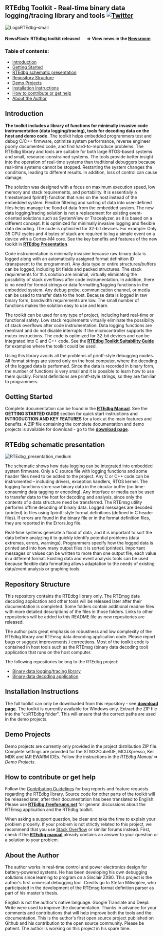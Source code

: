 ## **RTEdbg Toolkit** - Real-time binary data logging/tracing library and tools [![Twitter](https://img.shields.io/twitter/url?style=social&url=https%3A%2F%2Fgithub.com%2FRTEdbg%2FRTEdbg)](https://twitter.com/intent/tweet?text=Wow:&url=https%3A%2F%2Fgithub.com%2FRTEdbg%2FRTEdbg)

![LogoRTEdbg–small](https://github.com/RTEdbg/RTEdbg/assets/144953452/e123f541-1d05-44ca-a85e-34a7abeded22)

#### NewsFlash: RTEdbg toolkit released &nbsp; &nbsp; &nbsp; &Rightarrow; View news in the **[Newsroom](Docs/NEWS.md)**

### Table of contents:
* [Introduction](#Introduction)
* [Getting Started](#Getting-Started)
* [RTEdbg schematic presentation](#RTEdbg-schematic-presentation)
* [Repository Structure](#Repository-Structure)
* [Demo Projects](#Demo-Projects)
* [Installation Instructions](#Installation-Instructions)
* [How to contribute or get help](#How-to-contribute-or-get-help)
* [About the Author](#About-the-Author)

## Introduction

**The toolkit includes a library of functions for minimally invasive code instrumentation (data logging/tracing), tools for decoding data on the host and demo code.** The toolkit helps embedded programmers test and debug C/C++ firmware, optimize system performance, reverse engineer poorly documented code, and find hard-to-reproduce problems. The RTEdbg library and tools are suitable for both large RTOS-based systems and small, resource-constrained systems. The tools provide better insight into the operation of real-time systems than traditional debuggers because real-time systems cannot be stopped. Restarting the system changes the conditions, leading to different results. In addition, loss of control can cause damage.

The solution was designed with a focus on maximum execution speed, low memory and stack requirements, and portability. It is essentially a timestamped fprintf() function that runs on the host instead of the embedded system. Flexible filtering and sorting of data into user-defined files helps manage the flood of data from the embedded system.
The new data logging/tracing solution is not a replacement for existing event-oriented solutions such as SystemView or Tracealyzer, as it is based on a different concept. It is optimized for minimally invasive logging and flexible data decoding. The code is optimized for 32-bit devices. For example: Only 35 CPU cycles and 4 bytes of stack are required to log a simple event on a device with a Cortex-M4 core. See the key benefits and features of the new toolkit in **[RTEdbg Presentation]([https://github.com/RTEdbg/RTEdbg/releases/download/Documentation/RTEdbg.Presentation.pdf)**.

Code instrumentation is minimally invasive because raw binary data is logged along with an automatically assigned format definition ID (transparent to the programmer). Any data type or entire structures/buffers can be logged, including bit fields and packed structures. The stack requirements for this solution are minimal, virtually eliminating the possibility of stack overflows after code instrumentation. In addition, there is no need for format strings or data formatting/tagging functions in the embedded system. Any debug probe, communication channel, or media can be used to transfer data to the host. Because data is logged in raw binary form, bandwidth requirements are low. The small number of functions makes the solution easy to use and learn.

The toolkit can be used for any type of project, including hard real-time or functional safety. Low stack requirements virtually eliminate the possibility of stack overflows after code instrumentation. Data logging functions are reentrant and do not disable interrupts if the microcontroller supports the mutex instructions. The code is optimized for 32-bit devices and can be integrated into C and C++ code.
See the [**RTEdbg Toolkit Suitability Guide**](Docs/Toolkit_Suitability_Guide.md) for examples where the toolkit could be used.

Using this library avoids all the problems of printf-style debugging modes. All format strings are stored only on the host computer, where the decoding of the logged data is performed. Since the data is recorded in binary form, the number of functions is very small and it is possible to learn how to use them quickly. Format definitions are printf-style strings, so they are familiar to programmers.

## Getting Started
Complete documentation can be found in the **[RTEdbg Manual](https://github.com/RTEdbg/RTEdbg/releases/download/Documentation/RTEdbg.library.and.tools.manual.pdf)**. See the **GETTING STARTED GUIDE** section for quick start instructions and **INTRODUCTION AND KEY FEATURES** for a look at the main features and benefits. 
A ZIP file containing the complete documentation and demo projects is available for download - go to the **[download page](https://github.com/RTEdbg/RTEdbg/releases)**.

## RTEdbg schematic presentation ##
![RTEdbg_presentation_medium](https://github.com/RTEdbg/RTEdbg/assets/144953452/84934611-ef20-4578-8ed6-3469d186c5d5)

The schematic shows how data logging can be integrated into embedded system firmware. Only a C source file with logging functions and some header files need to be added to the project. Any C or C++ code can be instrumented – including drivers, exception handlers, RTOS kernel. The logging functions store raw binary data in the circular buffer (no time-consuming data tagging or encoding). Any interface or media can be used to transfer data to the host for decoding and analysis, since only the contents of a data structure need be transferred. The RTEmsg utility performs offline decoding of binary data. Logged messages are decoded (printed) to files using fprintf-style format definitions (defined in C header files). If errors are found in the binary file or in the format definition files, they are reported in the Errors.log file.

Real-time systems generate a flood of data, and it is important to sort the data before analyzing it to quickly identify potential problems (data extremes, errors, warnings). Programmers specify how the logged data is printed and into how many output files it is sorted (printed). Important messages or values can be written to more than one output file, each value in a different format. Existing data and event analysis tools can be used because flexible data formatting allows adaptation to the needs of existing data/event analysis or graphing tools.

## Repository Structure
This repository contains the RTEdbg library only. The RTEmsg data decoding application and other tools will be released later after their documentation is completed. Some folders contain additional readme files with more detailed descriptions of the files in those folders. Links to other repositories will be added to this README file as new repositories are released.

The author puts great emphasis on robustness and low complexity of the RTEdbg library and RTEmsg data decoding application code. Please report bugs or suggest improvements / corrections. Most of the toolkit code is contained in host tools such as the RTEmsg (binary data decoding tool) application that runs on the host computer.

The following repositories belong to the RTEdbg project:
* [Binary data logging/tracing library](https://github.com/RTEdbg/RTElib)
* [Binary data decoding application](https://github.com/RTEdbg/RTEmsg)

## Installation Instructions

The full toolkit can only be downloaded from this repository - see **[download page](https://github.com/RTEdbg/RTEdbg/releases)**. The toolkit is currently available for Windows only. Extract the ZIP file into the "c:\RTEdbg folder". This will ensure that the correct paths are used in the demo projects.

## Demo Projects
Demo projects are currently only provided in the project distribution ZIP file. Complete settings are provided for the STM32CubeIDE, MCUXpresso, Keil MDK and IAR EWARM IDEs. Follow the instructions in the *RTEdbg Manual* &Rightarrow; *Demo Projects*.

## How to contribute or get help
Follow the [Contributing Guidelines](Docs/CONTRIBUTING.md) for bug reports and feature requests regarding the RTEdbg library. Source code for other parts of the toolkit will be released later, after their documentation has been translated to English. 
Please use **[RTEdbg.freeforums.net](https://rtedbg.freeforums.net/)** for general discussions about the RTEmsg application and the RTEdbg toolkit.

When asking a support question, be clear and take the time to explain your problem properly. If your problem is not strictly related to this project, we recommend that you use [Stack Overflow](https://stackoverflow.com/) or similar forums instead. First, check if the **[RTEdbg manual](https://github.com/RTEdbg/RTEdbg/releases/download/Documentation/RTEdbg.library.and.tools.manual.pdf)** already contains an answer to your question or a solution to your problem.

## About the Author
The author works in real-time control and power electronics design for battery-powered systems. He has been developing his own debugging solutions since learning to program on a Sinclair ZX80. This project is the author's first universal debugging tool. Credits go to Stefan Milivojčev, who participated in the development of the RTEmsg format definition parser as part of his master's thesis.

English is not the author's native language. Google Translate and DeepL Write were used to improve the documentation. Thanks in advance for your comments and contributions that will help improve both the tools and the documentation. This is the author's first open source project published on Github and his contribution to the open source community. Please be patient. The author is working on this project in his spare time.
